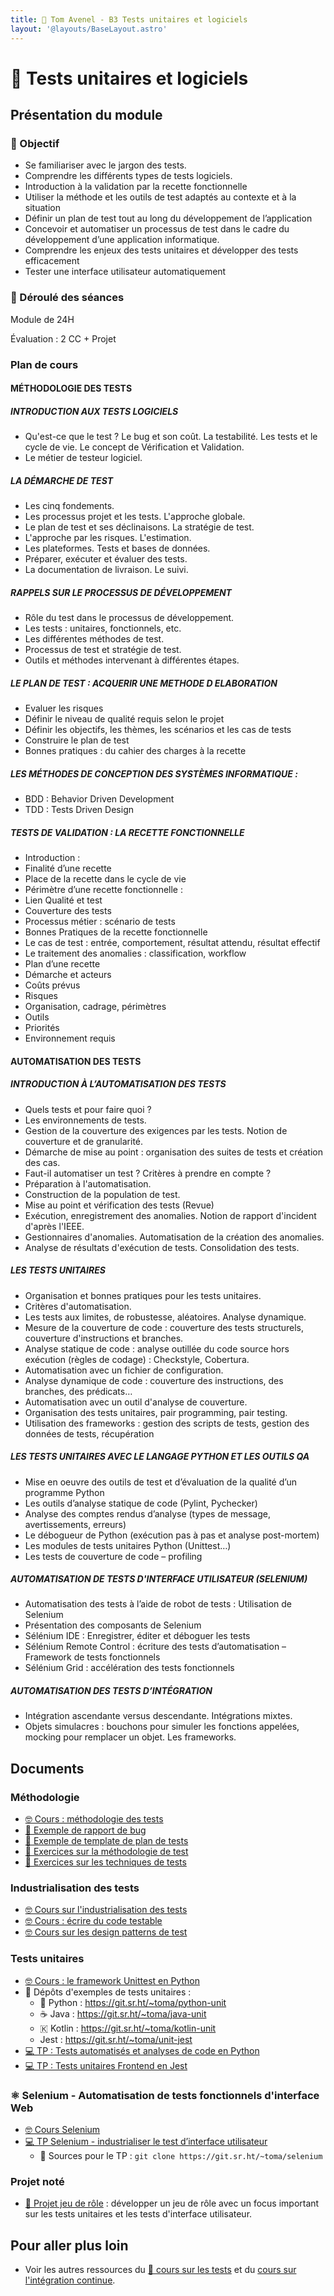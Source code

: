```yaml
---
title: 🧪 Tom Avenel - B3 Tests unitaires et logiciels
layout: '@layouts/BaseLayout.astro'
---
```


# 🧪 Tests unitaires et logiciels

## Présentation du module

### 🎯 Objectif
 
- Se familiariser avec le jargon des tests. 
- Comprendre les différents types de tests logiciels.
- Introduction à la validation par la recette fonctionnelle 
- Utiliser la méthode et les outils de test adaptés au contexte et à la situation 
- Définir un plan de test tout au long du développement de l’application 
- Concevoir et automatiser un processus de test dans le cadre du développement d’une application informatique. 
- Comprendre les enjeux des tests unitaires et développer des tests efficacement
- Tester une interface utilisateur automatiquement

### 📅 Déroulé des séances

Module de 24H

Évaluation : 2 CC + Projet

### Plan de cours

#### MÉTHODOLOGIE DES TESTS

##### INTRODUCTION AUX TESTS LOGICIELS 

- Qu'est-ce que le test ? Le bug et son coût. La testabilité. Les tests et le cycle de vie. Le concept de Vérification et Validation.
- Le métier de testeur logiciel.

##### LA DÉMARCHE DE TEST 

- Les cinq fondements. 
- Les processus projet et les tests. L'approche globale. 
- Le plan de test et ses déclinaisons. La stratégie de test. 
- L'approche par les risques. L'estimation. 
- Les plateformes. Tests et bases de données. 
- Préparer, exécuter et évaluer des tests. 
- La documentation de livraison. Le suivi. 

##### RAPPELS SUR LE PROCESSUS DE DÉVELOPPEMENT 

- Rôle du test dans le processus de développement. 
- Les tests : unitaires, fonctionnels, etc. 
- Les différentes méthodes de test. 
- Processus de test et stratégie de test. 
- Outils et méthodes intervenant à différentes étapes. 

##### LE PLAN DE TEST : ACQUERIR UNE METHODE D ELABORATION   

- Evaluer les risques  
- Définir le niveau de qualité requis selon le projet 
- Définir les objectifs, les thèmes, les scénarios et les cas de tests 
- Construire le plan de test 
- Bonnes pratiques : du cahier des charges à la recette 
 
##### LES MÉTHODES DE CONCEPTION DES SYSTÈMES INFORMATIQUE : 
- BDD : Behavior Driven Development 
- TDD : Tests Driven Design

##### TESTS DE VALIDATION : LA RECETTE FONCTIONNELLE  

- Introduction : 
- Finalité d’une recette 
- Place de la recette dans le cycle de vie 
- Périmètre d’une recette fonctionnelle : 
- Lien Qualité et test 
- Couverture des tests 
- Processus métier : scénario de tests  
- Bonnes Pratiques de la recette fonctionnelle
- Le cas de test : entrée, comportement, résultat attendu, résultat effectif 
- Le traitement des anomalies : classification, workflow 
- Plan d’une recette
- Démarche et acteurs 
- Coûts prévus 
- Risques 
- Organisation, cadrage, périmètres 
- Outils 
- Priorités 
- Environnement requis

#### AUTOMATISATION DES TESTS

##### INTRODUCTION À L’AUTOMATISATION DES TESTS 

- Quels tests et pour faire quoi ? 
- Les environnements de tests. 
- Gestion de la couverture des exigences par les tests. Notion de couverture et de granularité. 
- Démarche de mise au point : organisation des suites de tests et création des cas. 
- Faut-il automatiser un test ? Critères à prendre en compte ? 
- Préparation à l'automatisation. 
- Construction de la population de test. 
- Mise au point et vérification des tests (Revue) 
- Exécution, enregistrement des anomalies. Notion de rapport d'incident d'après l'IEEE. 
- Gestionnaires d'anomalies. Automatisation de la création des anomalies. 
- Analyse de résultats d'exécution de tests. Consolidation des tests. 

##### LES TESTS UNITAIRES

- Organisation et bonnes pratiques pour les tests unitaires. 
- Critères d'automatisation. 
- Les tests aux limites, de robustesse, aléatoires. Analyse dynamique. 
- Mesure de la couverture de code : couverture des tests structurels, couverture d'instructions et 
branches. 
- Analyse statique de code : analyse outillée du code source hors exécution (règles de codage) : 
Checkstyle, Cobertura. 
- Automatisation avec un fichier de configuration. 
- Analyse dynamique de code : couverture des instructions, des branches, des prédicats… 
- Automatisation avec un outil d'analyse de couverture. 
- Organisation des tests unitaires, pair programming, pair testing. 
- Utilisation des frameworks : gestion des scripts de tests, gestion des données de tests, récupération

##### LES TESTS UNITAIRES AVEC LE LANGAGE PYTHON ET LES OUTILS QA  

- Mise en oeuvre des outils de test et d’évaluation de la qualité d’un programme Python 
- Les outils d’analyse statique de code (Pylint, Pychecker) 
- Analyse des comptes rendus d’analyse (types de message, avertissements, erreurs) 
- Le débogueur de Python (exécution pas à pas et analyse post-mortem) 
- Les modules de tests unitaires Python (Unittest…) 
- Les tests de couverture de code – profiling

##### AUTOMATISATION DE TESTS D'INTERFACE UTILISATEUR (SELENIUM)

- Automatisation des tests à l’aide de robot de tests : Utilisation de Selenium 
- Présentation des composants de Selenium 
- Sélénium IDE : Enregistrer, éditer et déboguer les tests 
- Sélénium Remote Control : écriture des tests d’automatisation – Framework de tests fonctionnels 
- Sélénium Grid : accélération des tests fonctionnels

##### AUTOMATISATION DES TESTS D’INTÉGRATION 

- Intégration ascendante versus descendante. Intégrations mixtes. 
- Objets simulacres : bouchons pour simuler les fonctions appelées, mocking pour remplacer un objet. 
Les frameworks. 

## Documents

### Méthodologie

- [🤓 Cours : méthodologie des tests](/cours/tests/methodo/cours-full)
- [📖 Exemple de rapport de bug](/cours/tests/methodo/exemple-rapport-bug)
- [📖 Exemple de template de plan de tests](/cours/tests/methodo/exemple-template-plan-tests)
- [📝 Exercices sur la méthodologie de test](/cours/tests/methodo/exercices_methodo_tests)
- [📝 Exercices sur les techniques de tests](/cours/tests/methodo/techniques-tests-exercices)

### Industrialisation des tests

- [🤓 Cours sur l'industrialisation des tests](/cours/tests/methodo/indus-tests-cours)
- [🤓 Cours : écrire du code testable](/cours/tests/methodo/ecrire-code-testable-cours)
- [🤓 Cours sur les design patterns de test](/cours/tests/methodo/patterns-cours)

### Tests unitaires

- [🤓 Cours : le framework Unittest en Python](/cours/tests/unit/python/cours-python-unittest)
-  Dépôts d'exemples de tests unitaires :
  - 󰌠 Python : <https://git.sr.ht/~toma/python-unit>
  - ☕ Java : <https://git.sr.ht/~toma/java-unit>
  - 🇰 Kotlin : <https://git.sr.ht/~toma/kotlin-unit>
  - Jest : <https://git.sr.ht/~toma/unit-jest>
- [💻 TP : Tests automatisés et analyses de code en Python](/cours/tests/unit/python/tp-python-tests)
- [💻 TP : Tests unitaires Frontend en Jest](/cours/tests/unit/jest/tp-jest)

### ⚛️ Selenium - Automatisation de tests fonctionnels d'interface Web

- [🤓 Cours Selenium](/cours/tests/selenium/selenium-cours)
- [💻 TP Selenium - industrialiser le test d’interface utilisateur](/cours/tests/selenium/tp-selenium)
  -   Sources pour le TP : `git clone https://git.sr.ht/~toma/selenium`

### Projet noté

- [📌 Projet jeu de rôle](/cours/tests/projet_jeu_roles) : développer un jeu de rôle avec un focus important sur les tests unitaires et les tests d'interface utilisateur.

## Pour aller plus loin

- Voir les autres ressources du [🧪 cours sur les tests](/cours/tests) et du [cours sur l'intégration continue](/cours/ci).
